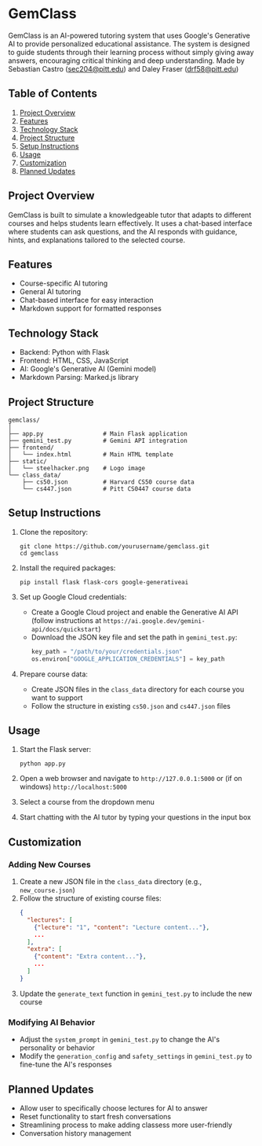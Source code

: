 # GemClass

GemClass is an AI-powered tutoring system that uses Google's Generative AI to provide personalized educational assistance. The system is designed to guide students through their learning process without simply giving away answers, encouraging critical thinking and deep understanding. Made by Sebastian Castro (sec204@pitt.edu) and Daley Fraser (drf58@pitt.edu)

## Table of Contents

1. [Project Overview](#project-overview)
2. [Features](#features)
3. [Technology Stack](#technology-stack)
4. [Project Structure](#project-structure)
5. [Setup Instructions](#setup-instructions)
6. [Usage](#usage)
7. [Customization](#customization)
8. [Planned Updates](#planned-updates)

## Project Overview

GemClass is built to simulate a knowledgeable tutor that adapts to different courses and helps students learn effectively. It uses a chat-based interface where students can ask questions, and the AI responds with guidance, hints, and explanations tailored to the selected course.

## Features

- Course-specific AI tutoring
- General AI tutoring
- Chat-based interface for easy interaction
- Markdown support for formatted responses


## Technology Stack

- Backend: Python with Flask
- Frontend: HTML, CSS, JavaScript
- AI: Google's Generative AI (Gemini model)
- Markdown Parsing: Marked.js library

## Project Structure

```
gemclass/
│
├── app.py                 # Main Flask application
├── gemini_test.py         # Gemini API integration
├── frontend/
│   └── index.html         # Main HTML template
├── static/
│   └── steelhacker.png    # Logo image
└── class_data/
    ├── cs50.json          # Harvard CS50 course data
    └── cs447.json         # Pitt CS0447 course data
```

## Setup Instructions

1. Clone the repository:
   ```
   git clone https://github.com/yourusername/gemclass.git
   cd gemclass
   ```

2. Install the required packages:
   ```
   pip install flask flask-cors google-generativeai
   ```

3. Set up Google Cloud credentials:
   - Create a Google Cloud project and enable the Generative AI API (follow instructions at `https://ai.google.dev/gemini-api/docs/quickstart`)
   - Download the JSON key file and set the path in `gemini_test.py`:
     ```python
     key_path = "/path/to/your/credentials.json"
     os.environ["GOOGLE_APPLICATION_CREDENTIALS"] = key_path
     ```

5. Prepare course data:
   - Create JSON files in the `class_data` directory for each course you want to support
   - Follow the structure in existing `cs50.json` and `cs447.json` files

## Usage

1. Start the Flask server:
   ```
   python app.py
   ```

2. Open a web browser and navigate to `http://127.0.0.1:5000` or (if on windows) `http://localhost:5000`

3. Select a course from the dropdown menu

4. Start chatting with the AI tutor by typing your questions in the input box

## Customization

### Adding New Courses

1. Create a new JSON file in the `class_data` directory (e.g., `new_course.json`)
2. Follow the structure of existing course files:
   ```json
   {
     "lectures": [
       {"lecture": "1", "content": "Lecture content..."},
       ...
     ],
     "extra": [
       {"content": "Extra content..."},
       ...
     ]
   }
   ```
3. Update the `generate_text` function in `gemini_test.py` to include the new course

### Modifying AI Behavior

- Adjust the `system_prompt` in `gemini_test.py` to change the AI's personality or behavior
- Modify the `generation_config` and `safety_settings` in `gemini_test.py` to fine-tune the AI's responses


## Planned Updates

- Allow user to specifically choose lectures for AI to answer
- Reset functionality to start fresh conversations
- Streamlining process to make adding classess more user-friendly
- Conversation history management

